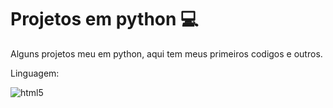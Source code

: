# Projetos em python 💻
<p>
Alguns projetos meu em python, aqui tem meus primeiros codigos e outros.
</p>
<p>
Linguagem:
</p>
<div style="display: inline_block">
  <img aling="center" alt="html5" src="https://img.shields.io/badge/PYTHON-0d1318?style=for-the-badge&logo=python&logoColor=3776AB"/>
</div>
